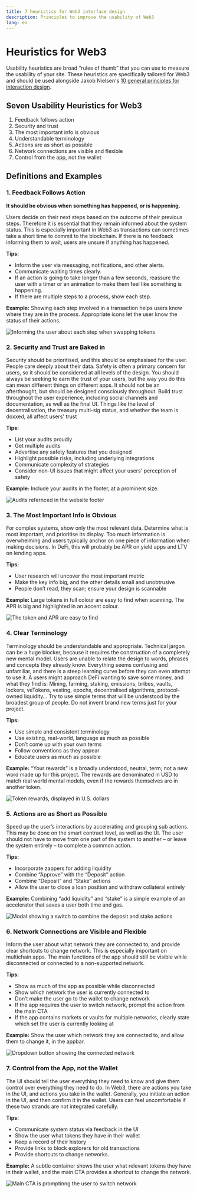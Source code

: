 ```yaml
---
title: 7 heuristics for Web3 interface design
description: Principles to improve the usability of Web3
lang: en
---
```


# Heuristics for Web3

Usability heuristics are broad “rules of thumb” that you can use to measure the usability of your site.
These heuristics are specifically tailored for Web3 and should be used alongside Jakob Nielsen's [10 general principles for interaction design](https://www.nngroup.com/articles/ten-usability-heuristics/).

## Seven Usability Heuristics for Web3

1. Feedback follows action
2. Security and trust
3. The most important info is obvious
4. Understandable terminology
5. Actions are as short as possible
6. Network connections are visible and flexible
7. Control from the app, not the wallet


## Definitions and Examples

### 1. Feedback Follows Action

**It should be obvious when something has happened, or is happening.**

Users decide on their next steps based on the outcome of their previous steps. Therefore it is essential that they remain informed about the system status. This is especially important in Web3 as transactions can sometimes take a short time to commit to the blockchain. If there is no feedback informing them to wait, users are unsure if anything has happened.

**Tips:** 
- Inform the user via messaging, notifications, and other alerts.
- Communicate waiting times clearly.
- If an action is going to take longer than a few seconds, reassure the user with a timer or an animation to make them feel like something is happening.
- If there are multiple steps to a process, show each step.

**Example:**
Showing each step involved in a transaction helps users know where they are in the process. Appropriate icons let the user know the status of their actions.

![Informing the user about each step when swapping tokens](./Image1.png)

### 2. Security and Trust are Baked in

Security should be prioritised, and this should be emphasised for the user. 
People care deeply about their data. Safety is often a primary concern for users, so it should be considered at all levels of the design. You should always be seeking to earn the trust of your users, but the way you do this can mean different things on different apps. It should not be an afterthought, but should be designed consciously throughout. Build trust throughout the user experience, including social channels and documentation, as well as the final UI. Things like the level of decentralisation, the treasury multi-sig status, and whether the team is doxxed, all affect users' trust

**Tips:**
- List your audits proudly
- Get multiple audits
- Advertise any safety features that you designed
- Highlight possible risks, including underlying integrations
- Communicate complexity of strategies
- Consider non-UI issues that might affect your users' perception of safety

**Example:** 
Include your audits in the footer, at a prominent size.

![Audits refernced in the website footer](./Image2.png)

### 3. The Most Important Info is Obvious

For complex systems, show only the most relevant data. Determine what is most important, and prioritise its display. 
Too much information is overwhelming and users typically anchor on one piece of information when making decisions. In DeFi, this will probably be APR on yield apps and LTV on lending apps.

**Tips:**
- User research will uncover the most important metric
- Make the key info big, and the other details small and unobtrusive
- People don’t read, they scan; ensure your design is scannable

**Example:** Large tokens in full colour are easy to find when scanning. The APR is big and highlighted in an accent colour.

![The token and APR are easy to find](./Image3.png)

### 4. Clear Terminology

Terminology should be understandable and appropriate.
Technical jargon can be a huge blocker, because it requires the construction of a completely new mental model. Users are unable to relate the design to words, phrases and concepts they already know. Everything seems confusing and unfamiliar, and there is a steep learning curve before they can even attempt to use it. A users might approach DeFi wanting to save some money, and what they find is: Mining, farming, staking, emissions, bribes, vaults, lockers, veTokens, vesting, epochs, decentralised algorithms, protocol-owned liquidity…
Try to use simple terms that will be understood by the broadest group of people. Do not invent brand new terms just for your project.

**Tips:**
- Use simple and consistent terminology
- Use existing, real-world, language as much as possible
- Don’t come up with your own terms
- Follow conventions as they appear
- Educate users as much as possible

**Example:**
“Your rewards” is a broadly understood, neutral, term; not a new word made up for this project. The rewards are denominated in USD to match real world mental models, even if the rewards themselves are in another token.

![Token rewards, displayed in U.S. dollars](./Image4.png)

### 5. Actions are as Short as Possible

Speed up the user’s interactions by accelerating and grouping sub actions. 
This may be done on the smart contract level, as well as the UI. The user should not have to move from one part of the system to another – or leave the system entirely – to complete a common action. 

**Tips:**
- Incorporate zappers for adding liquidity
- Combine “Approve” with the “Deposit” action
- Combine “Deposit” and “Stake” actions
- Allow the user to close a loan position and withdraw collateral entirely

**Example:** Combining “add liquidity” and “stake” is a simple example of an accelerator that saves a user both time and gas.

![Modal showing a switch to combine the deposit and stake actions](./Image5.png)

### 6. Network Connections are Visible and Flexible

Inform the user about what network they are connected to, and provide clear shortcuts to change network. 
This is especially important on multichain apps. The main functions of the app should still be visible while disconnected or connected to a non-supported network.

**Tips:**
- Show as much of the app as possible while disconnected
- Show which network the user is currently connected to
- Don’t make the user go to the wallet to change network
- If the app requires the user to switch network, prompt the action from the main CTA
- If the app contains markets or vaults for multiple networks, clearly state which set the user is currently looking at

**Example:** Show the user which network they are connected to, and allow them to change it,  in the appbar.

![Dropdown button showing the connected network](./Image6.png)

### 7. Control from the App, not the Wallet

The UI should tell the user everything they need to know and give them control over everything they need to do. 
In Web3, there are actions you take in the UI, and actions you take in the wallet. Generally, you initiate an action in the UI, and then confirm it in the wallet. Users can feel uncomfortable if these two strands are not integrated carefully.

**Tips:**
- Communicate system status via feedback in the UI
- Show the user what tokens they have in their wallet
- Keep a record of their history
- Provide links to block explorers for old transactions
- Provide shortcuts to change networks. 

**Example:** A subtle container shows the user what relevant tokens they have in their wallet, and the main CTA provides a shortcut to change the network.

![Main CTA is promptinng the user to switch network](./Image7.png)
